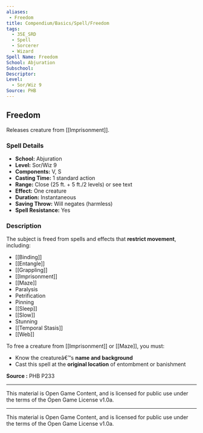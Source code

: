 ```yaml
---
aliases:
 - Freedom
title: Compendium/Basics/Spell/Freedom
tags:  
  - 35E_SRD  
  - Spell  
  - Sorcerer  
  - Wizard  
Spell Name: Freedom
School: Abjuration
Subschool: 
Descriptor: 
Level:  
  - Sor/Wiz 9  
Source: PHB
---
```


## Freedom

Releases creature from [[Imprisonment]].

### Spell Details

- **School:** Abjuration  
- **Level:** Sor/Wiz 9  
- **Components:** V, S  
- **Casting Time:** 1 standard action  
- **Range:** Close (25 ft. + 5 ft./2 levels) or see text  
- **Effect:** One creature  
- **Duration:** Instantaneous  
- **Saving Throw:** Will negates (harmless)  
- **Spell Resistance:** Yes  

### Description

The subject is freed from spells and effects that **restrict movement**, including:

- [[Binding]]
- [[Entangle]]
- [[Grappling]]
- [[Imprisonment]]
- [[Maze]]
- Paralysis
- Petrification
- Pinning
- [[Sleep]]
- [[Slow]]
- Stunning
- [[Temporal Stasis]]
- [[Web]]

To free a creature from [[Imprisonment]] or [[Maze]], you must:

- Know the creatureâ€™s **name and background**
- Cast this spell at the **original location** of entombment or banishment



**Source :** PHB P233

---

This material is Open Game Content, and is licensed for public use under  
the terms of the Open Game License v1.0a.

---

This material is Open Game Content, and is licensed for public use under the terms of the Open Game License v1.0a.
